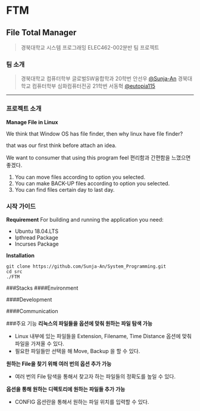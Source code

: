 # FTM
## File Total Manager
> 경북대학교 시스템 프로그래밍 ELEC462-002분반
> 팀 프로젝트


### 팀 소개
> 경북대학교 컴퓨터학부 글로벌SW융합학과 20학번 안선우 [@Sunja-An](https://github.com/Sunja-An)
> 경북대학교 컴퓨터학부 심화컴퓨터전공 21학번 서동혁   [@eutopia115](https://github.com/eutopia115?tab=following)
---

### 프로젝트 소개
**Manage File in Linux**


We think that Window OS has file finder, then why linux have file finder?


that was our first think before attach an idea.


We want to consumer that using this program feel 편리함과 간편함을 느꼈으면 좋겠다.


1. You can move files according to option you selected.
2. You can make BACK-UP files according to option you selected.
3. You can find files certain day to last day.

### 시작 가이드
**Requirement**
For building and running the application you need:

- Ubuntu 18.04.LTS
- lpthread Package
- lncurses Package

**Installation**

    git clone https://github.com/Sunja-An/System_Programming.git
    cd src
    ./FTM

###Stacks
####Environment


####Development


####Communication




###주요 기능
**리눅스의 파일들을 옵션에 맞춰 원하는 파일 탐색 가능**
* Linux 내부에 있는 파일들을 Extension, Filename, Time Distance 옵션에 맞춰 파일을 가져올 수 있다.
* 필요한 파일들만 선택을 해 Move, Backup 을 할 수 있다.

**원하는 File을 찾기 위해 여러 번의 옵션 추가 가능**
* 여러 번의 File 탐색을 통해서 찾고자 하는 파일들의 정확도를 높일 수 있다.

**옵션을 통해 원하는 디렉토리에 원하는 파일들 추가 가능**
* CONFIG 옵션란을 통해서 원하는 파일 위치를 입력할 수 있다.



